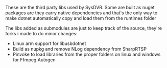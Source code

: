 These are the third party libs used by SysDVR. Some are built as nuget packages are they carry native dependencies and that's the only way to make dotnet automatically copy and load them from the runtimes folder

The libs added as submodules are just to keep track of the source, they're forks i made to do minor changes:
- Linux arm support for libusbdotnet
- Build as nupkg and remove NLog dependency from SharpRTSP
- Pinvoke to load libraries from the proper folders on linux and windows for Ffmpeg.Autogen